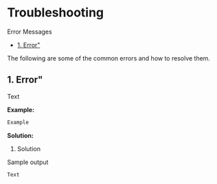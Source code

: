 
# Troubleshooting <!-- omit from toc -->

Error Messages
- [1. Error"](#1-error)

The following are some of the common errors and how to resolve them.


## 1. Error"

Text

**Example:**

```sh
Example
```

**Solution:**

1. Solution

Sample output

```sh
Text
```

